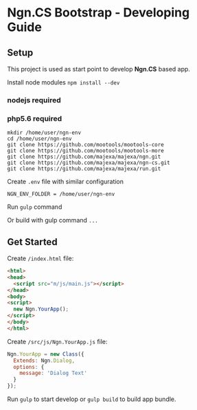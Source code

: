 # Ngn.CS Bootstrap - Developing Guide

## Setup

This project is used as start point to develop __Ngn.CS__ based app.

Install node modules `npm install --dev`

### nodejs required
### php5.6 required

    mkdir /home/user/ngn-env
    cd /home/user/ngn-env
    git clone https://github.com/mootools/mootools-core
    git clone https://github.com/mootools/mootools-more
    git clone https://github.com/majexa/majexa/ngn.git
    git clone https://github.com/majexa/majexa/ngn-cs.git
    git clone https://github.com/majexa/majexa/run.git


Create `.env` file with similar configuration

    NGN_ENV_FOLDER = /home/user/ngn-env
    
Run `gulp` command

Or build with gulp command `...`

## Get Started

Create `/index.html` file:

```html
<html>
<head>
  <script src="m/js/main.js"></script>
</head>
<body>
<script>
  new Ngn.YourApp();
</script>
</body>
</html>
```

Create `/src/js/Ngn.YourApp.js` file:

```js
Ngn.YourApp = new Class({
  Extends: Ngn.Dialog,
  options: {
    message: 'Dialog Text'
  }
});
```

Run `gulp` to start develop or `gulp build` to build app bundle.
